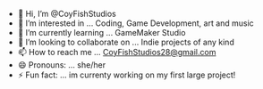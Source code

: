 - 👋 Hi, I’m @CoyFishStudios
- 👀 I’m interested in ... Coding, Game Development, art and music
- 🌱 I’m currently learning ... GameMaker Studio
- 💞️ I’m looking to collaborate on ... Indie projects of any kind
- 📫 How to reach me ... CoyFishStudios28@gmail.com
- 😄 Pronouns: ... she/her
- ⚡ Fun fact: ... im currenty working on my first large project!
